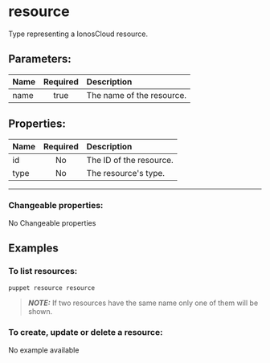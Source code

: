 # resource

Type representing a IonosCloud resource.

## Parameters:

| Name | Required | Description |
| :--- | :-: | :--- |
| name | true | The name of the resource.   |

## Properties:

| Name | Required | Description |
| :--- | :-: | :--- |
| id | No | The ID of the resource.   |
| type | No | The resource's type.   |
***


### Changeable properties:

No Changeable properties


## Examples

### To list resources:
```bash
puppet resource resource
```
> **_NOTE:_** If two resources have the same name only one of them will be shown.


### To create, update or delete a resource:

No example available
